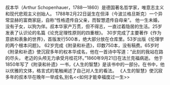 
叔本华（Arthur Schopenhauer，1788—1860）是德国著名哲学家，唯意志主义和现代悲观主义创始人。
1788年2月22日诞生在但泽（今波兰格旦斯克）一个异常显赫的富商家庭，自称“性格遗传自父亲，而智慧遗传自母亲”。
他一生未婚，没有子女，以狗为伴。叔本华家产万贯，但不得志，一直过着隐居的生活。25岁发表了认识论的名篇《论充足理性原则的四重根》。
30岁完成了主要著作《作为意欲和表象的世界》，首版发行500本，绝大部分放在仓库里。53岁出版《伦理学的两个根本问题》。
62岁完成《附录和补遗》，印数750本，没有稿费。65岁时《附录和补遗》使沉寂多年的权本华成名，他在一首诗中写道：“此刻的我站在路的尽头，
老迈的头颅无力承受月桂花环。”1860年9月21日在法兰克福病逝。
他于1850年写了《附录和补遗》一书，《人生的智慧》是该书中的一部分。在书中，他以优雅的文体，格言式的笔触阐述了自己对人生的看法。
《人生的智慧》使沉寂多年的叔本华在晚年一举成名,别名<<如何才能幸福度过一生>>